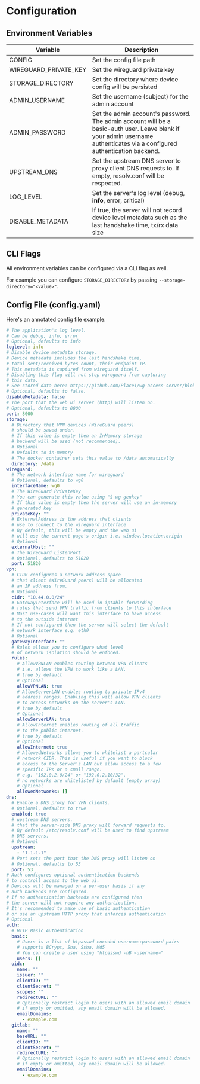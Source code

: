 # Configuration

## Environment Variables

| Variable              | Description |
|-----------------------|-------------|
| CONFIG                | Set the config file path |
| WIREGUARD_PRIVATE_KEY | Set the wireguard private key |
| STORAGE_DIRECTORY     | Set the directory where device config will be persisted |
| ADMIN_USERNAME        | Set the username (subject) for the admin account |
| ADMIN_PASSWORD        | Set the admin account's password. The admin account will be a basic-auth user. Leave blank if your admin username authenticates via a configured authentication backend. |
| UPSTREAM_DNS          | Set the upstream DNS server to proxy client DNS requests to. If empty, resolv.conf will be respected. |
| LOG_LEVEL             | Set the server's log level (debug, **info**, error, critical) |
| DISABLE_METADATA      | If true, the server will not record device level metadata such as the last handshake time, tx/rx data size |

## CLI Flags

All environment variables can be configured via a
CLI flag as well.

For example you can configure `STORAGE_DIRECTORY` by passing `--storage-directory="<value>"`.

## Config File (config.yaml)

Here's an annotated config file example:

```yaml
# The application's log level.
# Can be debug, info, error
# Optional, defaults to info
loglevel: info
# Disable device metadata storage.
# Device metadata includes the last handshake time,
# total sent/received bytes count, their endpoint IP.
# This metadata is captured from wireguard itself.
# Disabling this flag will not stop wireguard from capturing
# this data.
# See stored data here: https://github.com/Place1/wg-access-server/blob/master/internal/storage/contracts.go#L14
# Optional, defaults to false.
disableMetadata: false
# The port that the web ui server (http) will listen on.
# Optional, defaults to 8000
port: 8000
storage:
  # Directory that VPN devices (WireGuard peers)
  # should be saved under.
  # If this value is empty then an InMemory storage
  # backend will be used (not recommended).
  # Optional
  # Defaults to in-memory
  # The docker container sets this value to /data automatically
  directory: /data
wireguard:
  # The network interface name for wireguard
  # Optional, defaults to wg0
  interfaceName: wg0
  # The WireGuard PrivateKey
  # You can generate this value using "$ wg genkey"
  # If this value is empty then the server will use an in-memory
  # generated key
  privateKey: ""
  # ExternalAddress is the address that clients
  # use to connect to the wireguard interface
  # By default, this will be empty and the web ui
  # will use the current page's origin i.e. window.location.origin
  # Optional
  externalHost: ""
  # The WireGuard ListenPort
  # Optional, defaults to 51820
  port: 51820
vpn:
  # CIDR configures a network address space
  # that client (WireGuard peers) will be allocated
  # an IP address from.
  # Optional
  cidr: "10.44.0.0/24"
  # GatewayInterface will be used in iptable forwarding
  # rules that send VPN traffic from clients to this interface
  # Most use-cases will want this interface to have access
  # to the outside internet
  # If not configured then the server will select the default
  # network interface e.g. eth0
  # Optional
  gatewayInterface: ""
  # Rules allows you to configure what level
  # of network isolation should be enfoced.
  rules:
    # AllowVPNLAN enables routing between VPN clients
    # i.e. allows the VPN to work like a LAN.
    # true by default
    # Optional
    allowVPNLAN: true
    # AllowServerLAN enables routing to private IPv4
    # address ranges. Enabling this will allow VPN clients
    # to access networks on the server's LAN.
    # true by default
    # Optional
    allowServerLAN: true
    # AllowInternet enables routing of all traffic
    # to the public internet.
    # true by default
    # Optional
    allowInternet: true
    # AllowedNetworks allows you to whitelist a partcular
    # network CIDR. This is useful if you want to block
    # access to the Server's LAN but allow access to a few
    # specific IPs or a small range.
    # e.g. "192.0.2.0/24" or "192.0.2.10/32".
    # no networks are whitelisted by default (empty array)
    # Optional
    allowedNetworks: []
dns:
  # Enable a DNS proxy for VPN clients.
  # Optional, Defaults to true
  enabled: true
  # upstream DNS servers.
  # that the server-side DNS proxy will forward requests to.
  # By default /etc/resolv.conf will be used to find upstream
  # DNS servers.
  # Optional
  upstream:
    - "1.1.1.1"
  # Port sets the port that the DNS proxy will listen on
  # Optional, defaults to 53
  port: 53
# Auth configures optional authentication backends
# to controll access to the web ui.
# Devices will be managed on a per-user basis if any
# auth backends are configured.
# If no authentication backends are configured then
# the server will not require any authentication.
# It's recommended to make use of basic authentication
# or use an upstream HTTP proxy that enforces authentication
# Optional
auth:
  # HTTP Basic Authentication
  basic:
    # Users is a list of htpasswd encoded username:password pairs
    # supports BCrypt, Sha, Ssha, Md5
    # You can create a user using "htpasswd -nB <username>"
    users: []
  oidc:
    name: ""
    issuer: ""
    clientID: ""
    clientSecret: ""
    scopes: ""
    redirectURL: ""
    # Optionally restrict login to users with an allowed email domain
    # if empty or omitted, any email domain will be allowed.
    emailDomains:
      - example.com
  gitlab:
    name: ""
    baseURL: ""
    clientID: ""
    clientSecret: ""
    redirectURL: ""
    # Optionally restrict login to users with an allowed email domain
    # if empty or omitted, any email domain will be allowed.
    emailDomains:
      - example.com
```
